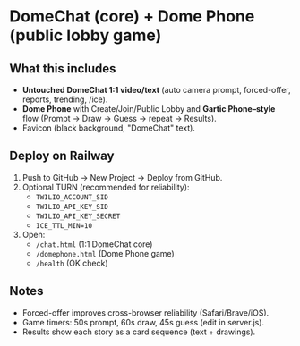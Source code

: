 
# DomeChat (core) + Dome Phone (public lobby game)

## What this includes
- **Untouched DomeChat 1:1 video/text** (auto camera prompt, forced-offer, reports, trending, /ice).
- **Dome Phone** with Create/Join/Public Lobby and **Gartic Phone–style** flow (Prompt → Draw → Guess → repeat → Results).
- Favicon (black background, "DomeChat" text).

## Deploy on Railway
1) Push to GitHub → New Project → Deploy from GitHub.
2) Optional TURN (recommended for reliability):
   - `TWILIO_ACCOUNT_SID`
   - `TWILIO_API_KEY_SID`
   - `TWILIO_API_KEY_SECRET`
   - `ICE_TTL_MIN=10`
3) Open:
   - `/chat.html`  (1:1 DomeChat core)
   - `/domephone.html` (Dome Phone game)
   - `/health`     (OK check)

## Notes
- Forced-offer improves cross-browser reliability (Safari/Brave/iOS).
- Game timers: 50s prompt, 60s draw, 45s guess (edit in server.js).
- Results show each story as a card sequence (text + drawings).
